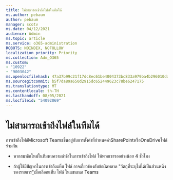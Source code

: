 ```yaml
---
title: ไม่สามารถเข้าถึงไฟล์ในทีมได้
ms.author: pebaum
author: pebaum
manager: scotv
ms.date: 04/12/2021
audience: Admin
ms.topic: article
ms.service: o365-administration
ROBOTS: NOINDEX, NOFOLLOW
localization_priority: Priority
ms.collection: Adm_O365
ms.custom:
- "10922"
- "9003042"
ms.openlocfilehash: 47a37b99c21f17dc8ec61be4004373bc833a979ba4b296010da772899dd026ad
ms.sourcegitcommit: b5f7da89a650d2915dc652449623c78be6247175
ms.translationtype: MT
ms.contentlocale: th-TH
ms.lasthandoff: 08/05/2021
ms.locfileid: "54092069"
---
```

# <a name="unable-to-access-files-in-a-team"></a>ไม่สามารถเข้าถึงไฟล์ในทีมได้

การเข้าถึงไฟล์Microsoft Teamsขึ้นอยู่กับการตั้งค่าที่กําหนดค่าSharePointหรือOneDriveไฟล์ร่วมกัน

- หากสมาชิกใหม่ในทีมพบความล่าช้าในการเข้าถึงไฟล์ ให้พวกเขารออย่างน้อย 4 ชั่วโมง

- ถ้าผู้ใช้มีปัญหาในการเข้าถึงแท็บ ไฟล์ อาจเกี่ยวข้องกับข้อผิดพลาด "วัตถุที่ระบุไม่ได้เป็นส่วนหนึ่งของรายการ["](https://docs.microsoft.com/microsoftteams/troubleshoot/files/object-specified-not-belong-to-list)เมื่อเลือกแท็บ ไฟล์ ในแชนเนล Teams
